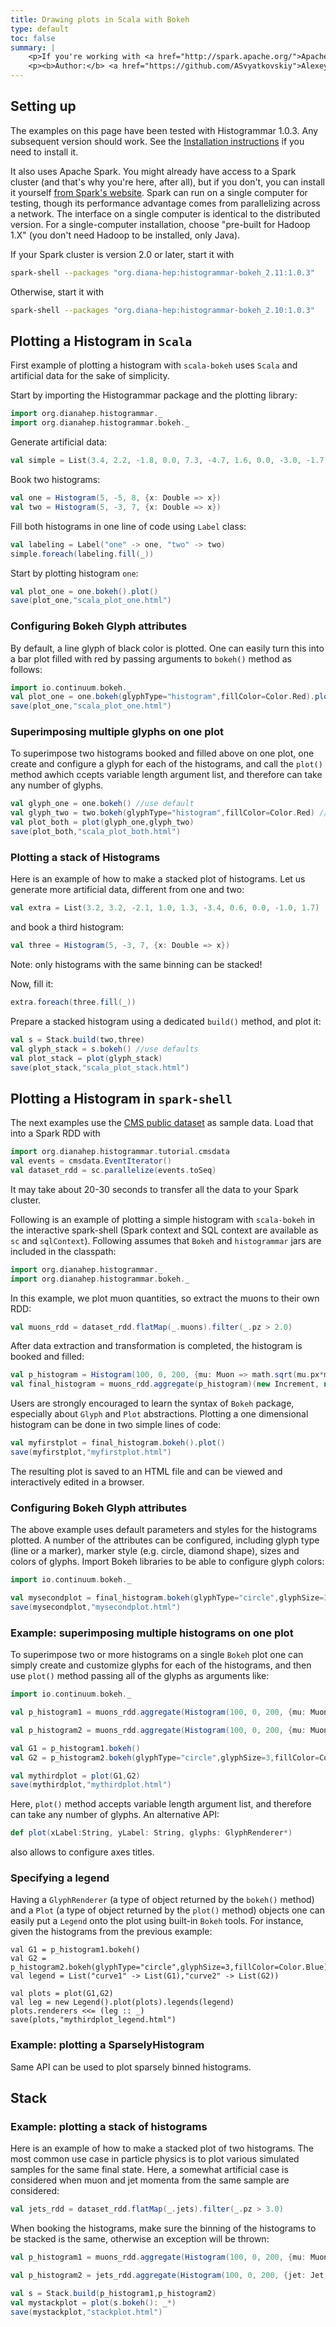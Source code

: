 ```yaml
---
title: Drawing plots in Scala with Bokeh
type: default
toc: false
summary: |
    <p>If you're working with <a href="http://spark.apache.org/">Apache Spark</a> in Scala and want to use <a href="https://github.com/bokeh/bokeh-scala">Bokeh</a> to draw plots, read this page.</p>
    <p><b>Author:</b> <a href="https://github.com/ASvyatkovskiy">Alexey Svyatkovskiy</a></p>
---
```


## Setting up

The examples on this page have been tested with Histogrammar 1.0.3. Any subsequent version should work. See the [Installation instructions](../install) if you need to install it.

It also uses Apache Spark. You might already have access to a Spark cluster (and that's why you're here, after all), but if you don't, you can install it yourself [from Spark's website](http://spark.apache.org/downloads.html). Spark can run on a single computer for testing, though its performance advantage comes from parallelizing across a network. The interface on a single computer is identical to the distributed version. For a single-computer installation, choose "pre-built for Hadoop 1.X" (you don't need Hadoop to be installed, only Java).

If your Spark cluster is version 2.0 or later, start it with

```bash
spark-shell --packages "org.diana-hep:histogrammar-bokeh_2.11:1.0.3"
```

Otherwise, start it with

```bash
spark-shell --packages "org.diana-hep:histogrammar-bokeh_2.10:1.0.3"
```

## Plotting a Histogram in `Scala`

First example of plotting a histogram with `scala-bokeh` uses `Scala` and artificial data for the sake of simplicity.

Start by importing the Histogrammar package and the plotting library:

```scala
import org.dianahep.histogrammar._
import org.dianahep.histogrammar.bokeh._
```

Generate artificial data:

```scala
val simple = List(3.4, 2.2, -1.8, 0.0, 7.3, -4.7, 1.6, 0.0, -3.0, -1.7)
```

Book two histograms:

```scala
val one = Histogram(5, -5, 8, {x: Double => x})
val two = Histogram(5, -3, 7, {x: Double => x})
```

Fill both histograms in one line of code using `Label` class:

```scala
val labeling = Label("one" -> one, "two" -> two)
simple.foreach(labeling.fill(_))
```

Start by plotting histogram `one`:

```scala
val plot_one = one.bokeh().plot()
save(plot_one,"scala_plot_one.html")
```

### Configuring Bokeh Glyph attributes

By default, a line glyph of black color is plotted. One can easily turn this into a bar plot filled with red by passing arguments to `bokeh()` method as follows:

```scala
import io.continuum.bokeh._
val plot_one = one.bokeh(glyphType="histogram",fillColor=Color.Red).plot()
save(plot_one,"scala_plot_one.html")
```

### Superimposing multiple glyphs on one plot

To superimpose two histograms booked and filled above on one plot, one create and configure a glyph for each of the histograms, and call the `plot()` method awhich ccepts variable length argument list, and therefore can take any number of glyphs.

```scala
val glyph_one = one.bokeh() //use default
val glyph_two = two.bokeh(glyphType="histogram",fillColor=Color.Red) //customize
val plot_both = plot(glyph_one,glyph_two)
save(plot_both,"scala_plot_both.html")
```

### Plotting a stack of Histograms

Here is an example of how to make a stacked plot of histograms. Let us generate more artificial data, different from one and two:

```scala
val extra = List(3.2, 3.2, -2.1, 1.0, 1.3, -3.4, 0.6, 0.0, -1.0, 1.7)
```
and book a third histogram:

```scala
val three = Histogram(5, -3, 7, {x: Double => x})
```
Note: only histograms with the same binning can be stacked!

Now, fill it:
```scala
extra.foreach(three.fill(_))
```


Prepare a stacked histogram using a dedicated `build()` method, and plot it: 
```scala
val s = Stack.build(two,three)
val glyph_stack = s.bokeh() //use defaults
val plot_stack = plot(glyph_stack)
save(plot_stack,"scala_plot_stack.html")
```


## Plotting a Histogram in `spark-shell`

The next examples use the [CMS public dataset](scala-cmsdata) as sample data. Load that into a Spark RDD with

```scala
import org.dianahep.histogrammar.tutorial.cmsdata
val events = cmsdata.EventIterator()
val dataset_rdd = sc.parallelize(events.toSeq)
```

It may take about 20-30 seconds to transfer all the data to your Spark cluster.

Following is an example of plotting a simple histogram with `scala-bokeh` in the interactive spark-shell (Spark context and SQL context are available as `sc` and `sqlContext`). Following assumes that `Bokeh` and `histogrammar` jars are included in the classpath:	

```scala
import org.dianahep.histogrammar._
import org.dianahep.histogrammar.bokeh._
```

In this example, we plot muon quantities, so extract the muons to their own RDD:

```scala
val muons_rdd = dataset_rdd.flatMap(_.muons).filter(_.pz > 2.0)
```

After data extraction and transformation is completed, the histogram is booked and filled:

```scala
val p_histogram = Histogram(100, 0, 200, {mu: Muon => math.sqrt(mu.px*mu.px + mu.py*mu.py + mu.pz*mu.pz)})
val final_histogram = muons_rdd.aggregate(p_histogram)(new Increment, new Combine)
```

Users are strongly encouraged to learn the syntax of `Bokeh` package, especially about `Glyph` and `Plot` abstractions. Plotting a one dimensional histogram can be done in two simple lines of code:

```scala
val myfirstplot = final_histogram.bokeh().plot()
save(myfirstplot,"myfirstplot.html")
```

The resulting plot is saved to an HTML file and can be viewed and interactively edited in a browser.

### Configuring Bokeh Glyph attributes

The above example uses default parameters and styles for the histograms plotted. A number of the attributes can be configured, including glyph type (line or a marker), marker style (e.g. circle, diamond shape), sizes and colors of glyphs. 
Import Bokeh libraries to be able to configure glyph colors:

```scala
import io.continuum.bokeh._

val mysecondplot = final_histogram.bokeh(glyphType="circle",glyphSize=3,fillColor=Color.Blue).plot()
save(mysecondplot,"mysecondplot.html")
```

### Example: superimposing multiple histograms on one plot

To superimpose two or more histograms on a single `Bokeh` plot one can simply create and customize glyphs
for each of the histograms, and then use `plot()` method passing all of the glyphs as arguments like:

```scala
import io.continuum.bokeh._

val p_histogram1 = muons_rdd.aggregate(Histogram(100, 0, 200, {mu: Muon => math.sqrt(mu.px*mu.px + mu.py*mu.py + mu.pz*mu.pz)}, {mu: Muon => mu.pz > 2.0}))(new Increment, new Combine)

val p_histogram2 = muons_rdd.aggregate(Histogram(100, 0, 200, {mu: Muon => math.sqrt(mu.px*mu.px + mu.py*mu.py + mu.pz*mu.pz)}, {mu: Muon => mu.pz > 20.0}))(new Increment, new Combine)

val G1 = p_histogram1.bokeh()
val G2 = p_histogram2.bokeh(glyphType="circle",glyphSize=3,fillColor=Color.Blue)

val mythirdplot = plot(G1,G2)
save(mythirdplot,"mythirdplot.html")
```

Here, `plot()` method accepts variable length argument list, and therefore can take any number of glyphs. An alternative API:
```scala
def plot(xLabel:String, yLabel: String, glyphs: GlyphRenderer*)
```
also allows to configure axes titles.

### Specifying a legend

Having a `GlyphRenderer` (a type of object returned by the `bokeh()` method) and a `Plot` (a type of object returned by the `plot()` method) objects one can easily put a `Legend` onto the plot using built-in `Bokeh` tools. For instance, given the histograms from the previous example:

```
val G1 = p_histogram1.bokeh()
val G2 = p_histogram2.bokeh(glyphType="circle",glyphSize=3,fillColor=Color.Blue)
val legend = List("curve1" -> List(G1),"curve2" -> List(G2))

val plots = plot(G1,G2)
val leg = new Legend().plot(plots).legends(legend)
plots.renderers <<= (leg :: _)
save(plots,"mythirdplot_legend.html")
```

### Example: plotting a SparselyHistogram

Same API can be used to plot sparsely binned histograms. 

## Stack

### Example: plotting a stack of histograms

Here is an example of how to make a stacked plot of two histograms. The most common use case in particle physics is to plot various simulated samples for the same final state. Here, a somewhat artificial case is considered when muon and jet momenta from the same sample are considered:

```scala
val jets_rdd = dataset_rdd.flatMap(_.jets).filter(_.pz > 3.0)
```

When booking the histograms, make sure the binning of the histograms to be stacked is the same, otherwise an exception will be thrown:

```scala
val p_histogram1 = muons_rdd.aggregate(Histogram(100, 0, 200, {mu: Muon => math.sqrt(mu.px*mu.px + mu.py*mu.py + mu.pz*mu.pz)}))(new Increment, new Combine)

val p_histogram2 = jets_rdd.aggregate(Histogram(100, 0, 200, {jet: Jet => math.sqrt(jet.px*jet.px + jet.py*jet.py + jet.pz*jet.pz)}))(new Increment, new Combine)

val s = Stack.build(p_histogram1,p_histogram2)
val mystackplot = plot(s.bokeh(): _*)
save(mystackplot,"stackplot.html")
```

